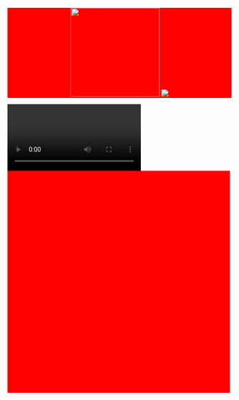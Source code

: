 <p align="center" style="background: red;">
  <img height="200em" src="https://github-readme-stats.vercel.app/api?username=heart-to-the-sea&show_icons=true&&theme=radical">
  <img src="https://activity-graph.herokuapp.com/graph?username=heart-to-the-sea&theme=minimal">
</p>
<video src=""></video>
<div style="width: 500px;height:500px;background-color: red;"></div>
